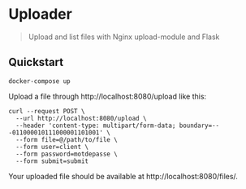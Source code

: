# Uploader

> Upload and list files with Nginx upload-module and Flask

## Quickstart

```
docker-compose up
```

Upload a file through http://localhost:8080/upload like this:

```
curl --request POST \
  --url http://localhost:8080/upload \
  --header 'content-type: multipart/form-data; boundary=---011000010111000001101001' \
  --form file=@/path/to/file \
  --form user=client \
  --form password=motdepasse \
  --form submit=submit
```

Your uploaded file should be available at http://localhost:8080/files/.
